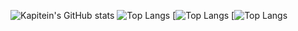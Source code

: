 ![Kapitein's GitHub stats](https://github-readme-stats.vercel.app/api?username=KapiteinKoekje&show_icons=true&theme=merko&hide_border=true)
![Top Langs](https://github-readme-stats.vercel.app/api/top-langs/?username=KapiteinKoekje&theme=merko&hide_border=true)
[![Top Langs](https://github-readme-stats.vercel.app/api/top-langs/?username=KapiteinKoekje&layout=pie&theme=merko&hide_border=true)
[![Top Langs](https://github-readme-stats.vercel.app/api/top-langs/?username=KapiteinKoekje&layout=donut&theme=merko&hide_border=true)
